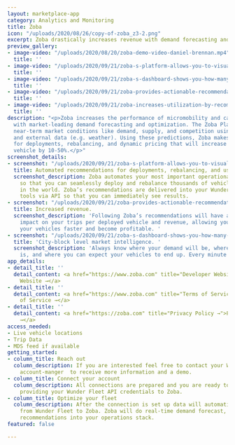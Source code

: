 ```yaml
---
layout: marketplace-app
category: Analytics and Monitoring
title: Zoba
icon: "/uploads/2020/08/26/copy-of-zoba_z3-2.png"
excerpt: Zoba drastically increases revenue with demand forecasting and optimization.
preview_gallery:
- image-video: "/uploads/2020/08/20/zoba-demo-video-daniel-brennan.mp4"
  title: ''
- image-video: "/uploads/2020/09/21/zoba-s-platform-allows-you-to-visualize-things-like-demand-and-competition-daniel-brennan.jpg"
  title: ''
- image-video: "/uploads/2020/09/21/zoba-s-dashboard-shows-you-how-many-rides-you-can-expect-in-the-coming-days-daniel-brennan.jpg"
  title: ''
- image-video: "/uploads/2020/09/21/zoba-provides-actionable-recommendations-for-rebalancing-daniel-brennan.jpg"
  title: ''
- image-video: "/uploads/2020/09/21/zoba-increases-utilization-by-recommending-which-vehicles-to-discount-daniel-brennan.jpg"
  title: ''
description: "<p>Zoba increases the performance of micromobility and car-sharing fleets
  with market-leading demand forecasting and optimization. The Zoba Platform predicts
  near-term market conditions like demand, supply, and competition using historical
  and external data (e.g. weather). Using these predictions, Zoba makes recommendations
  for deployments, rebalancing, and dynamic pricing that will increase trips per deployed
  vehicle by 10-50%.</p>"
screenshot_details:
- screenshot: "/uploads/2020/09/21/zoba-s-platform-allows-you-to-visualize-things-like-demand-and-competition-daniel-brennan.jpg"
  title: Automated recommendations for deployments, rebalancing, and user incentives.
  screenshot_description: Zoba automates your most important operational decisions
    so that you can seamlessly deploy and rebalance thousands of vehicles in any market
    in the world. Zoba’s recommendations are delivered into your Wunder operations
    tools via API so that you can immediately see results.
- screenshot: "/uploads/2020/09/21/zoba-provides-actionable-recommendations-for-rebalancing-daniel-brennan.jpg"
  title: Increased revenue.
  screenshot_description: 'Following Zoba’s recommendations will have an immediate
    impact on your trips per deployed vehicle and revenue, allowing you to pay back
    your vehicles faster and become profitable. '
- screenshot: "/uploads/2020/09/21/zoba-s-dashboard-shows-you-how-many-rides-you-can-expect-in-the-coming-days-daniel-brennan.jpg"
  title: 'City-block level market intelligence. '
  screenshot_description: 'Always know where your demand will be, where your competition
    is, and where you can expect your vehicles to end up. Every minute of every day. '
app_details:
- detail_title: ''
  detail_content: <a href="https://www.zoba.com" title="Developer Website →">Developer
    Website →</a>
- detail_title: ''
  detail_content: <a href="https://www.zoba.com" title="Terms of Service →">Terms
    of Service →</a>
- detail_title: ''
  detail_content: <a href="https://zoba.com" title="Privacy Policy →">Privacy Policy
    →</a>
access_needed:
- Live vehicle locations
- Trip Data
- MDS feed if available
getting_started:
- column_title: Reach out
  column_description: If you are interested feel free to contact your Wunder business
    account-manger  to receive more information and a demo.
- column_title: Connect your account
  column_description: All connections are prepared and you are ready to go by just
    providing your Wunder Fleet API credentials to Zoba.
- column_title: Optimize your fleet
  column_description: After the connection is set up data will automatically flow
    from Wunder Fleet to Zoba. Zoba will do real-time demand forecast, and integrate
    recommendations into your operations stack.
featured: false

---
```

